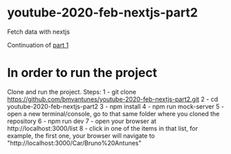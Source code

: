 # youtube-2020-feb-nextjs-part2
Fetch data with nextjs

Continuation of [part 1](https://github.com/bmvantunes/youtube-2020-feb-nextjs-part1)

# In order to run the project
Clone and run the project. Steps:
1 - git clone https://github.com/bmvantunes/youtube-2020-feb-nextjs-part2.git
2 - cd youtube-2020-feb-nextjs-part2
3 - npm install
4 - npm run mock-server
5 - open a new terminal/console, go to that same folder where you cloned the repository
6 - npm run dev
7 - open your browser at http://localhost:3000/list
8 - click in one of the items in that list, for example, the first one, your browser will navigate to "http://localhost:3000/Car/Bruno%20Antunes"

